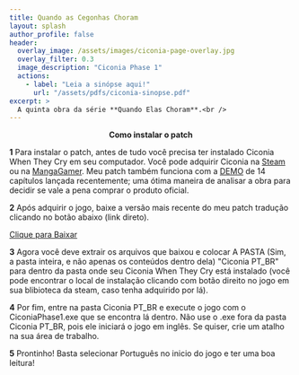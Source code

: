 ```yaml
---
title: Quando as Cegonhas Choram
layout: splash
author_profile: false 
header: 
  overlay_image: /assets/images/ciconia-page-overlay.jpg
  overlay_filter: 0.3
  image_description: "Ciconia Phase 1"
  actions:
    - label: "Leia a sinópse aqui!"
      url: "/assets/pdfs/ciconia-sinopse.pdf"
excerpt: >
  A quinta obra da série **Quando Elas Choram**.<br />
---
```


<p align=center><b>Como instalar o patch</b></p>

**1** Para instalar o patch, antes de tudo você precisa ter instalado Ciconia When They Cry em seu computador. Você pode adquirir Ciconia na [Steam](https://store.steampowered.com/app/1162560/_phase1/) ou na [MangaGamer](https://www.mangagamer.com/detail.php?goods_type=1&product_code=1145). Meu patch também funciona com a [DEMO](https://www.07th-expansion.net/cico/cicoxN2qT.zip) de 14 capítulos lançada recentemente; uma ótima maneira de analisar a obra para decidir se vale a pena comprar o produto oficial.

**2** Após adquirir o jogo, baixe a versão mais recente do meu patch tradução clicando no botão abaixo (link direto).

<a href="https://github.com/JesterThirty4/ciconia-pt-br/releases/download/v1.2/Ciconia.PT_BR.v1.2.rar" class="btn btn--primary">Clique para Baixar</a>

**3** Agora você deve extrair os arquivos que baixou e colocar A PASTA (Sim, a pasta inteira, e não apenas os conteúdos dentro dela) "Ciconia PT_BR" para dentro da pasta onde seu Ciconia When They Cry está instalado (você pode encontrar o local de instalação clicando com botão direito no jogo em sua blibioteca da steam, caso tenha adquirido por lá).

**4** Por fim, entre na pasta Ciconia PT_BR e execute o jogo com o CiconiaPhase1.exe que se encontra lá dentro. Não use o .exe fora da pasta Ciconia PT_BR, pois ele iniciará o jogo em inglês. Se quiser, crie um atalho na sua área de trabalho.

**5** Prontinho! Basta selecionar Português no inicio do jogo e ter uma boa leitura!
